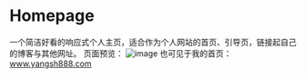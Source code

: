 # Homepage
一个简洁好看的响应式个人主页，适合作为个人网站的首页、引导页，链接起自己的博客与其他网址。
页面预览：
![image](https://github.com/user-attachments/assets/07d0f89c-e634-4cc7-9bbb-843d8c202389) 
也可见于我的首页：www.yangsh888.com
